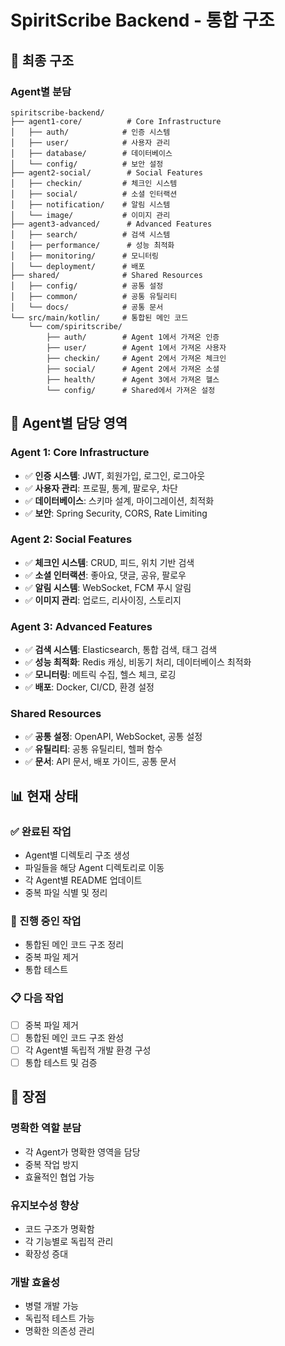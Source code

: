 # SpiritScribe Backend - 통합 구조

## 🎯 최종 구조

### **Agent별 분담**
```
spiritscribe-backend/
├── agent1-core/          # Core Infrastructure
│   ├── auth/            # 인증 시스템
│   ├── user/            # 사용자 관리
│   ├── database/        # 데이터베이스
│   └── config/          # 보안 설정
├── agent2-social/        # Social Features
│   ├── checkin/         # 체크인 시스템
│   ├── social/          # 소셜 인터랙션
│   ├── notification/    # 알림 시스템
│   └── image/           # 이미지 관리
├── agent3-advanced/      # Advanced Features
│   ├── search/          # 검색 시스템
│   ├── performance/      # 성능 최적화
│   ├── monitoring/      # 모니터링
│   └── deployment/      # 배포
├── shared/              # Shared Resources
│   ├── config/          # 공통 설정
│   ├── common/          # 공통 유틸리티
│   └── docs/            # 공통 문서
└── src/main/kotlin/     # 통합된 메인 코드
    └── com/spiritscribe/
        ├── auth/        # Agent 1에서 가져온 인증
        ├── user/        # Agent 1에서 가져온 사용자
        ├── checkin/     # Agent 2에서 가져온 체크인
        ├── social/      # Agent 2에서 가져온 소셜
        ├── health/      # Agent 3에서 가져온 헬스
        └── config/      # Shared에서 가져온 설정
```

## 🔄 Agent별 담당 영역

### **Agent 1: Core Infrastructure**
- ✅ **인증 시스템**: JWT, 회원가입, 로그인, 로그아웃
- ✅ **사용자 관리**: 프로필, 통계, 팔로우, 차단
- ✅ **데이터베이스**: 스키마 설계, 마이그레이션, 최적화
- ✅ **보안**: Spring Security, CORS, Rate Limiting

### **Agent 2: Social Features**
- ✅ **체크인 시스템**: CRUD, 피드, 위치 기반 검색
- ✅ **소셜 인터랙션**: 좋아요, 댓글, 공유, 팔로우
- ✅ **알림 시스템**: WebSocket, FCM 푸시 알림
- ✅ **이미지 관리**: 업로드, 리사이징, 스토리지

### **Agent 3: Advanced Features**
- ✅ **검색 시스템**: Elasticsearch, 통합 검색, 태그 검색
- ✅ **성능 최적화**: Redis 캐싱, 비동기 처리, 데이터베이스 최적화
- ✅ **모니터링**: 메트릭 수집, 헬스 체크, 로깅
- ✅ **배포**: Docker, CI/CD, 환경 설정

### **Shared Resources**
- ✅ **공통 설정**: OpenAPI, WebSocket, 공통 설정
- ✅ **유틸리티**: 공통 유틸리티, 헬퍼 함수
- ✅ **문서**: API 문서, 배포 가이드, 공통 문서

## 📊 현재 상태

### **✅ 완료된 작업**
- Agent별 디렉토리 구조 생성
- 파일들을 해당 Agent 디렉토리로 이동
- 각 Agent별 README 업데이트
- 중복 파일 식별 및 정리

### **🔄 진행 중인 작업**
- 통합된 메인 코드 구조 정리
- 중복 파일 제거
- 통합 테스트

### **📋 다음 작업**
- [ ] 중복 파일 제거
- [ ] 통합된 메인 코드 구조 완성
- [ ] 각 Agent별 독립적 개발 환경 구성
- [ ] 통합 테스트 및 검증

## 🎯 장점

### **명확한 역할 분담**
- 각 Agent가 명확한 영역을 담당
- 중복 작업 방지
- 효율적인 협업 가능

### **유지보수성 향상**
- 코드 구조가 명확함
- 각 기능별로 독립적 관리
- 확장성 증대

### **개발 효율성**
- 병렬 개발 가능
- 독립적 테스트 가능
- 명확한 의존성 관리
